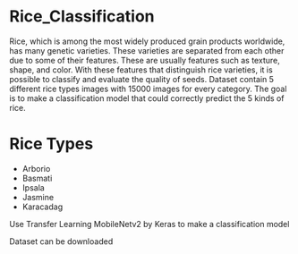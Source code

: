 # Rice_Classification
Rice, which is among the most widely produced grain products worldwide, has many genetic varieties. These varieties are separated from each other due to some of their features. These are usually features such as texture, shape, and color. With these features that distinguish rice varieties, it is possible to classify and evaluate the quality of seeds. Dataset contain 5 different rice types images with 15000 images for every category. The goal is to make a classification model that could correctly predict the 5 kinds of rice.

# Rice Types
- Arborio
- Basmati
- Ipsala
- Jasmine
- Karacadag

Use Transfer Learning MobileNetv2 by Keras to make a classification model 

Dataset can be downloaded
